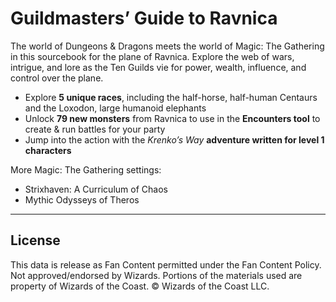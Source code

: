 # Guildmasters’ Guide to Ravnica

The world of Dungeons & Dragons meets the world of Magic: The Gathering in this sourcebook for the plane of Ravnica. Explore the web of wars, intrigue, and lore as the Ten Guilds vie for power, wealth, influence, and control over the plane.

- Explore **5 unique races**, including the half-horse, half-human Centaurs and the Loxodon, large humanoid elephants
- Unlock **79 new monsters** from Ravnica to use in the **Encounters tool** to create & run battles for your party
- Jump into the action with the *Krenko’s Way* **adventure written for level 1 characters**

More Magic: The Gathering settings:

- Strixhaven: A Curriculum of Chaos
- Mythic Odysseys of Theros

---

## License

This data is release as Fan Content permitted under the Fan Content Policy. Not approved/endorsed by Wizards. Portions of the materials used are property of Wizards of the Coast. © Wizards of the Coast LLC.
